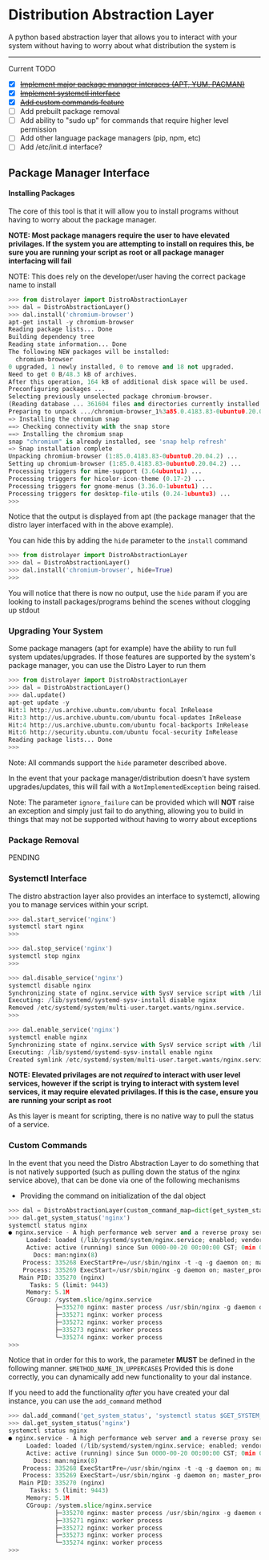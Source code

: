 # Distribution Abstraction Layer

A python based abstraction layer that allows you to interact with your system without having to worry about what distribution the system is

-----

Current TODO

- [x] [~~Implement major package manager interaces (APT, YUM, PACMAN)~~](#package-manager-interface)
- [x] [~~Implement systemctl interface~~](#systemctl-interface)
- [x] [~~Add custom commands feature~~](#custom-commands)
- [ ] Add prebuilt package removal
- [ ] Add ability to "sudo up" for commands that require higher level permission
- [ ] Add other language package managers (pip, npm, etc)
- [ ] Add /etc/init.d interface?

## Package Manager Interface

#### Installing Packages

The core of this tool is that it will allow you to install programs without having to worry about the package manager.

**NOTE: Most package managers require the user to have elevated privilages. If the system you are attempting to install on requires this, be sure you are running your script as root or all package manager interfacing will fail**

NOTE: This does rely on the developer/user having the correct package name to install
```python
>>> from distrolayer import DistroAbstractionLayer
>>> dal = DistroAbstractionLayer()
>>> dal.install('chromium-browser')
apt-get install -y chromium-browser
Reading package lists... Done
Building dependency tree
Reading state information... Done
The following NEW packages will be installed:
  chromium-browser
0 upgraded, 1 newly installed, 0 to remove and 18 not upgraded.
Need to get 0 B/48.3 kB of archives.
After this operation, 164 kB of additional disk space will be used.
Preconfiguring packages ...
Selecting previously unselected package chromium-browser.
(Reading database ... 361604 files and directories currently installed.)
Preparing to unpack .../chromium-browser_1%3a85.0.4183.83-0ubuntu0.20.04.2_amd64.deb ...
=> Installing the chromium snap
==> Checking connectivity with the snap store
==> Installing the chromium snap
snap "chromium" is already installed, see 'snap help refresh'
=> Snap installation complete
Unpacking chromium-browser (1:85.0.4183.83-0ubuntu0.20.04.2) ...
Setting up chromium-browser (1:85.0.4183.83-0ubuntu0.20.04.2) ...
Processing triggers for mime-support (3.64ubuntu1) ...
Processing triggers for hicolor-icon-theme (0.17-2) ...
Processing triggers for gnome-menus (3.36.0-1ubuntu1) ...
Processing triggers for desktop-file-utils (0.24-1ubuntu3) ...
>>>
```

Notice that the output is displayed from apt (the package manager that the distro layer interfaced with in the above example).

You can hide this by adding the `hide` parameter to the `install` command

```python
>>> from distrolayer import DistroAbstractionLayer
>>> dal = DistroAbstractionLayer()
>>> dal.install('chromium-browser', hide=True)
>>>
```

You will notice that there is now no output, use the `hide` param if you are looking to install packages/programs behind the scenes without clogging up stdout

### Upgrading Your System
Some package managers (apt for example) have the ability to run full system updates/upgrades. If those features are supported by the system's package manager, you can use the Distro Layer to run them

```python
>>> from distrolayer import DistroAbstractionLayer
>>> dal = DistroAbstractionLayer()
>>> dal.update()
apt-get update -y
Hit:1 http://us.archive.ubuntu.com/ubuntu focal InRelease
Hit:3 http://us.archive.ubuntu.com/ubuntu focal-updates InRelease
Hit:4 http://us.archive.ubuntu.com/ubuntu focal-backports InRelease
Hit:6 http://security.ubuntu.com/ubuntu focal-security InRelease
Reading package lists... Done
>>>
```

Note: All commands support the `hide` parameter described above.

In the event that your package manager/distribution doesn't have system upgrades/updates, this will fail with a `NotImplementedException` being raised.

Note: The parameter `ignore_failure` can be provided which will **NOT** raise an exception and simply just fail to do anything, allowing you to build in things that may not be supported without having to worry about exceptions

### Package Removal

PENDING

### Systemctl Interface

The distro abstraction layer also provides an interface to systemctl, allowing you to manage services within your script.

```python
>>> dal.start_service('nginx')
systemctl start nginx
>>>
```

```python
>>> dal.stop_service('nginx')
systemctl stop nginx
>>> 
```

```python
>>> dal.disable_service('nginx')
systemctl disable nginx
Synchronizing state of nginx.service with SysV service script with /lib/systemd/systemd-sysv-install.
Executing: /lib/systemd/systemd-sysv-install disable nginx
Removed /etc/systemd/system/multi-user.target.wants/nginx.service.
>>> 
```

```python
>>> dal.enable_service('nginx')
systemctl enable nginx
Synchronizing state of nginx.service with SysV service script with /lib/systemd/systemd-sysv-install.
Executing: /lib/systemd/systemd-sysv-install enable nginx
Created symlink /etc/systemd/system/multi-user.target.wants/nginx.service → /lib/systemd/system/nginx.service.
```

**NOTE: Elevated privilages are not _required_ to interact with user level services, however if the script is trying to interact with system level services, it may require elevated privilages. If this is the case, ensure you are running your script as root**

As this layer is meant for scripting, there is no native way to pull the status of a service.

### Custom Commands

In the event that you need the Distro Abstraction Layer to do something that is not natively supported (such as pulling down the status of the nginx service above), that can be done via one of the following mechanisms

- Providing the command on initialization of the dal object
```python
>>> dal = DistroAbstractionLayer(custom_command_map=dict(get_system_status='systemctl status $GET_SYSTEM_STATUS$'))
>>> dal.get_system_status('nginx')
systemctl status nginx
● nginx.service - A high performance web server and a reverse proxy server
     Loaded: loaded (/lib/systemd/system/nginx.service; enabled; vendor preset: enabled)
     Active: active (running) since Sun 0000-00-20 00:00:00 CST; 0min 00s ago
       Docs: man:nginx(8)
    Process: 335268 ExecStartPre=/usr/sbin/nginx -t -q -g daemon on; master_process on; (code=exited, status=>
    Process: 335269 ExecStart=/usr/sbin/nginx -g daemon on; master_process on; (code=exited, status=0/SUCCESS)
   Main PID: 335270 (nginx)
      Tasks: 5 (limit: 9443)
     Memory: 5.1M
     CGroup: /system.slice/nginx.service
             ├─335270 nginx: master process /usr/sbin/nginx -g daemon on; master_process on;
             ├─335271 nginx: worker process
             ├─335272 nginx: worker process
             ├─335273 nginx: worker process
             └─335274 nginx: worker process
>>>
```

Notice that in order for this to work, the parameter **MUST** be defined in the following manner. `$METHOD_NAME_IN_UPPERCASE$`
Provided this is done correctly, you can dynamically add new functionality to your dal instance.

If you need to add the functionality _after_ you have created your dal instance, you can use the `add_command` method

```python
>>> dal.add_command('get_system_status', 'systemctl status $GET_SYSTEM_STATUS$')
>>> dal.get_system_status('nginx')
systemctl status nginx
● nginx.service - A high performance web server and a reverse proxy server
     Loaded: loaded (/lib/systemd/system/nginx.service; enabled; vendor preset: enabled)
     Active: active (running) since Sun 0000-00-20 00:00:00 CST; 0min 00s ago
       Docs: man:nginx(8)
    Process: 335268 ExecStartPre=/usr/sbin/nginx -t -q -g daemon on; master_process on; (code=exited, status=>
    Process: 335269 ExecStart=/usr/sbin/nginx -g daemon on; master_process on; (code=exited, status=0/SUCCESS)
   Main PID: 335270 (nginx)
      Tasks: 5 (limit: 9443)
     Memory: 5.1M
     CGroup: /system.slice/nginx.service
             ├─335270 nginx: master process /usr/sbin/nginx -g daemon on; master_process on;
             ├─335271 nginx: worker process
             ├─335272 nginx: worker process
             ├─335273 nginx: worker process
             └─335274 nginx: worker process
>>>
```